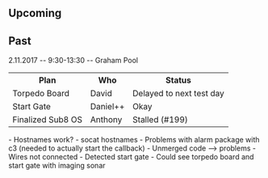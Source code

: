 ## Upcoming


## Past

<table>

<tr>2.11.2017 -- 9:30-13:30 -- Graham Pool</tr>

<tr>
<th>Plan</th>
<th>Who</th>
<th>Status</th>
</tr>

<tr>
<td>Torpedo Board</td>
<td>David</td>
<td>Delayed to next test day</td>
</tr>

<tr>
<td>Start Gate</td>
<td>Daniel++</td>
<td>Okay</td>
</tr>

<tr>
<td>Finalized Sub8 OS</td>
<td>Anthony</td>
<td>Stalled (#199)</td>
</tr>

</table>
- Hostnames work?
- socat hostnames
- Problems with alarm package with c3 (needed to actually start the callback) 
- Unmerged code --> problems
- Wires not connected
- Detected start gate
- Could see torpedo board and start gate with imaging sonar

